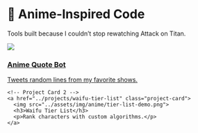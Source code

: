 <!DOCTYPE html>
<html>
<head>
  <title>Your Name | Board Games Projects</title>
  <link rel="stylesheet" href="../assets/css/style.css">
</head>
<body>

  <h1>🎌 Anime-Inspired Code</h1>
  <p>Tools built because I couldn’t stop rewatching Attack on Titan.</p>

  <div class="project-grid">
    <!-- Project Card 1 -->
    <a href="../projects/anime-quote-bot" class="project-card">
      <img src="../assets/img/anime/quote-bot-demo.gif">
      <h3>Anime Quote Bot</h3>
      <p>Tweets random lines from my favorite shows.</p>
    </a>

    <!-- Project Card 2 -->
    <a href="../projects/waifu-tier-list" class="project-card">
      <img src="../assets/img/anime/tier-list-demo.png">
      <h3>Waifu Tier List</h3>
      <p>Rank characters with custom algorithms.</p>
    </a>
  </div>

</body>
</html>
